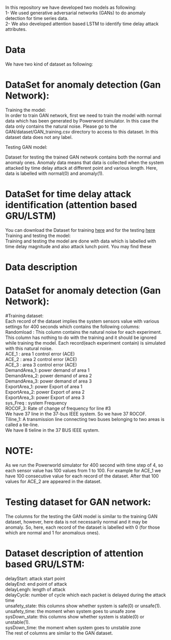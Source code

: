 In this repository we have developed two models as following:  
1- We used generative adversarial networks (GANs) to do anomaly detection for time series data.   
2- We also developed attention based LSTM to identify time delay attack attributes.  

# Data

We have two kind of dataset as following:  

# DataSet for anomaly detection (Gan Network):

Training the model:  
In order to train GAN network, first we need to train the model with normal data which has been generated by Powerword simulator. In this case the data only contains the natural noise. Please go to the GAN/dataset/GAN_training.csv directory to access to this dataset. In this dataset data does not any label.  

Testing GAN model:  

Dataset for testing the trained GAN network contains both the normal and anomaly ones. Anomaly data means that data is collected when the system attacked by time delay attack at different point and various length. Here, data is labelled with normal(0) and anomaly(1).

# DataSet for time delay attack identification (attention based GRU/LSTM)
 You can download the Dataset for training <a href="https://drive.google.com/open?id=1R9oDjmwUL5A_mfs7Z6-PBlKrlhqB7zIN">here</a> and for the testing  <a href="https://drive.google.com/open?id=1ssG18uFcQRMb4-3t2xDoVRpL2_SBQ9ob">here</a>
Training and testing the model:  
Training and testing the model are done with data which is labelled with time delay magnitude and also attack lunch point. You may find these   

# Data description

# DataSet for anomaly detection (Gan Network):

#Training dataset:   
Each record of the dataset implies the system sensors value with various settings for 400 seconds which contains the following columns:  
Randomload : This column contains the natural noise for each experiment. This column has nothing to do with the training and it should be ignored while training the model. Each record(each experiment contain) is simulated with this natural noise.    
ACE_1 : area 1 control error (ACE)   
ACE_2 : area 2 control error (ACE)  
ACE_3 : area 3 control error (ACE)  
DemandArea_1: power demand of area 1  
DemandArea_2: power demand of area 2  
DemandArea_3: power demand of area 3  
ExportArea_1: power Export of area 1  
ExportArea_2: power Export of area 2  
ExportArea_3: power Export of area 3  
sys_Freq : system Frequency  
ROCOF_3: Rate of change of frequency for line #3  
We have 37 line in the 37-bus IEEE system. So we have 37 ROCOF.   
Tiline_1: A transmission line connecting two buses belonging to two areas is called a tie-line.  
We have 8 tieline in the 37 BUS IEEE system.  
# NOTE: 
As we run the Powerworld simulator for 400 second with time step of 4, so each sensor value has 100 values from 1 to 100. For example for ACE_1 we have 100 consecutive value for each record of the dataset. After that 100 values for ACE_2 are appeared in the dataset.  
# Testing dataset for GAN network:
The columns for the testing the GAN model is similar to the training GAN dataset, however, here data is not necessarily normal and it may be anomaly. So, here, each record of the dataset is labelled with 0 (for those which are normal and 1 for anomalous ones).  
# Dataset description of attention based GRU/LSTM:
delayStart: attack start point  
delayEnd: end point of attack  
delayLengh: length of attack  
delayCycle: number of cycle which each packet is delayed during the attack time  
unsafety_state: this columns show whether system is safe(0) or unsafe(1).  
unsafety_time: the moment when system goes to unsafe zone  
sysDown_state: this columns show whether system is stable(0) or unstable(1).  
sysDown_time: the moment when system goes to unstable zone  
The rest of columns are similar to the GAN dataset.  







